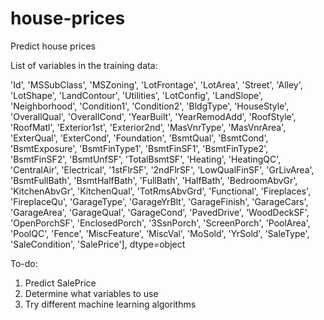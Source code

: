 # house-prices
Predict house prices

List of variables in the training data:

'Id', 'MSSubClass', 'MSZoning', 'LotFrontage', 'LotArea', 'Street',
       'Alley', 'LotShape', 'LandContour', 'Utilities', 'LotConfig',
       'LandSlope', 'Neighborhood', 'Condition1', 'Condition2', 'BldgType',
       'HouseStyle', 'OverallQual', 'OverallCond', 'YearBuilt',
       'YearRemodAdd', 'RoofStyle', 'RoofMatl', 'Exterior1st',
       'Exterior2nd', 'MasVnrType', 'MasVnrArea', 'ExterQual', 'ExterCond',
       'Foundation', 'BsmtQual', 'BsmtCond', 'BsmtExposure',
       'BsmtFinType1', 'BsmtFinSF1', 'BsmtFinType2', 'BsmtFinSF2',
       'BsmtUnfSF', 'TotalBsmtSF', 'Heating', 'HeatingQC', 'CentralAir',
       'Electrical', '1stFlrSF', '2ndFlrSF', 'LowQualFinSF', 'GrLivArea',
       'BsmtFullBath', 'BsmtHalfBath', 'FullBath', 'HalfBath',
       'BedroomAbvGr', 'KitchenAbvGr', 'KitchenQual', 'TotRmsAbvGrd',
       'Functional', 'Fireplaces', 'FireplaceQu', 'GarageType',
       'GarageYrBlt', 'GarageFinish', 'GarageCars', 'GarageArea',
       'GarageQual', 'GarageCond', 'PavedDrive', 'WoodDeckSF',
       'OpenPorchSF', 'EnclosedPorch', '3SsnPorch', 'ScreenPorch',
       'PoolArea', 'PoolQC', 'Fence', 'MiscFeature', 'MiscVal', 'MoSold',
       'YrSold', 'SaleType', 'SaleCondition', 'SalePrice'], dtype=object
       
To-do:
1. Predict SalePrice
2. Determine what variables to use
3. Try different machine learning algorithms

